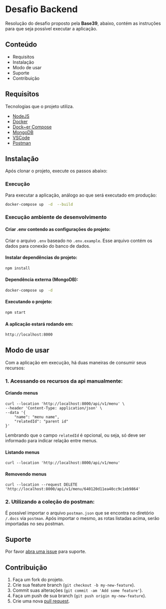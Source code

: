 # Desafio Backend

Resolução do desafio proposto pela **Base39**, abaixo, contém as instruções para que seja possível executar a aplicação.

## Conteúdo

- Requisitos
- Instalação
- Modo de usar
- Suporte
- Contribuição

## Requisitos

Tecnologias que o projeto utiliza.

-  [NodeJS](https://nodejs.org/en/download/)
-  [Docker](https://docs.docker.com/get-docker/)
-  [Dock~er Compose](https://docs.docker.com/compose/install/)
-  [MongoDB](https://www.mongodb.com/)
-  [VSCode](https://code.visualstudio.com/download)
-  [Postman](https://www.postman.com/downloads/)

## Instalação

Após clonar o projeto, execute os passos abaixo:

### Execução

Para executar a aplicação, análogo ao que será executado em produção:

```sh
docker-compose up  -d  --build
```  

### Execução ambiente de desenvolvimento

#### Criar .env contendo as configurações do projeto:

Criar o arquivo `.env` baseado no `.env.example`. Esse arquivo contém os dados para conexão do banco de dados.

#### Instalar dependências do projeto:
```sh
npm install
```

#### Dependência externa (MongoDB):
```sh
docker-compose up  -d
```  

#### Executando o projeto:
```sh
npm start
```

#### A aplicação estará rodando em:
```sh
http://localhost:8000
```

## Modo de usar

Com a aplicação em execução, há duas maneiras de consumir seus recursos:

### 1. Acessando os recursos da api manualmente:

#### Criando menus
```
curl --location 'http://localhost:8000/api/v1/menu' \
--header 'Content-Type: application/json' \
--data '{
	"name": "menu name",
	"relatedId": "parent id"
}'
```

Lembrando que o campo `relatedId` é opcional, ou seja, só deve ser informado para indicar relação entre menus.

 #### Listando menus
```
curl --location 'http://localhost:8000/api/v1/menu'
```

#### Removendo menus
```
curl --location --request DELETE 'http://localhost:8000/api/v1/menu/640120d11ea40cc9c1eb9864'
```

### 2. Utilizando a coleção do postman:

É possível importar o arquivo `postman.json` que se encontra no diretório `/.docs` via `postman`. Após importar o mesmo, as rotas listadas acima, serão importadas no seu postman.

## Suporte

Por favor [abra uma issue](https://github.com/rafamagalhas/desafio-api-menu/issues/new) para suporte. 

## Contribuição

1. Faça um fork do projeto.
2. Crie sua feature branch (`git checkout -b my-new-feature`).
3. Commit suas alterações (`git commit -am 'Add some feature'`).
4. Faça um push de sua branch (`git push origin my-new-feature`).
5. Crie uma nova [pull request](https://github.com/rafamagalhas/desafio-api-menu/pulls).